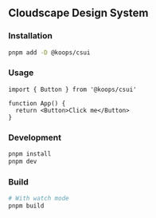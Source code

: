 ## Cloudscape Design System

### Installation

```bash
pnpm add -D @koops/csui
```

### Usage

```tsx
import { Button } from '@koops/csui'

function App() {
  return <Button>Click me</Button>
}
```

### Development

```bash
pnpm install
pnpm dev
```

### Build

```bash
# With watch mode
pnpm build
```
